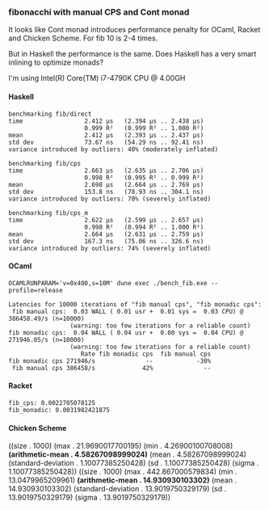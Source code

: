 ### fibonacchi with manual CPS and Cont monad

It looks like Cont monad introduces performance penalty for OCaml, Racket and Chicken Scheme.
For fib 10 is 2-4 times.

But in Haskell the performance is the same. Does Haskell has a very smart inlining to optimize monads?

I'm using Intel(R) Core(TM) i7-4790K CPU @ 4.00GH

#### Haskell

```
benchmarking fib/direct
time                 2.412 μs   (2.394 μs .. 2.438 μs)
                     0.999 R²   (0.999 R² .. 1.000 R²)
mean                 2.412 μs   (2.393 μs .. 2.437 μs)
std dev              73.67 ns   (54.29 ns .. 92.41 ns)
variance introduced by outliers: 40% (moderately inflated)

benchmarking fib/cps
time                 2.663 μs   (2.635 μs .. 2.706 μs)
                     0.998 R²   (0.995 R² .. 0.999 R²)
mean                 2.698 μs   (2.664 μs .. 2.769 μs)
std dev              153.8 ns   (78.93 ns .. 304.1 ns)
variance introduced by outliers: 70% (severely inflated)

benchmarking fib/cps_m
time                 2.622 μs   (2.599 μs .. 2.657 μs)
                     0.998 R²   (0.994 R² .. 1.000 R²)
mean                 2.664 μs   (2.631 μs .. 2.759 μs)
std dev              167.3 ns   (75.06 ns .. 326.6 ns)
variance introduced by outliers: 74% (severely inflated)
```

#### OCaml

    OCAMLRUNPARAM='v=0x400,s=10M' dune exec ./bench_fib.exe --profile=release

```
Latencies for 10000 iterations of "fib manual cps", "fib monadic cps":
 fib manual cps:  0.03 WALL ( 0.01 usr +  0.01 sys =  0.03 CPU) @ 386458.49/s (n=10000)
                 (warning: too few iterations for a reliable count)
fib monadic cps:  0.04 WALL ( 0.04 usr +  0.00 sys =  0.04 CPU) @ 271946.05/s (n=10000)
                 (warning: too few iterations for a reliable count)
                    Rate fib monadic cps  fib manual cps
fib monadic cps 271946/s              --            -30%
 fib manual cps 386458/s             42%              --
```

#### Racket

```
fib_cps: 0.0022705078125
fib_monadic: 0.0031982421875
```

#### Chicken Scheme

((size . 1000) (max . 21.9690017700195) (min . 4.26900100708008) **(arithmetic-mean . 4.58267098999024)** (mean . 4.58267098999024) (standard-deviation . 1.10077385250428) (sd . 1.10077385250428) (sigma . 1.10077385250428))
((size . 1000) (max . 442.867000579834) (min . 13.0479965209961) **(arithmetic-mean . 14.930930103302)** (mean . 14.930930103302) (standard-deviation . 13.9019750329179) (sd . 13.9019750329179) (sigma . 13.9019750329179))
